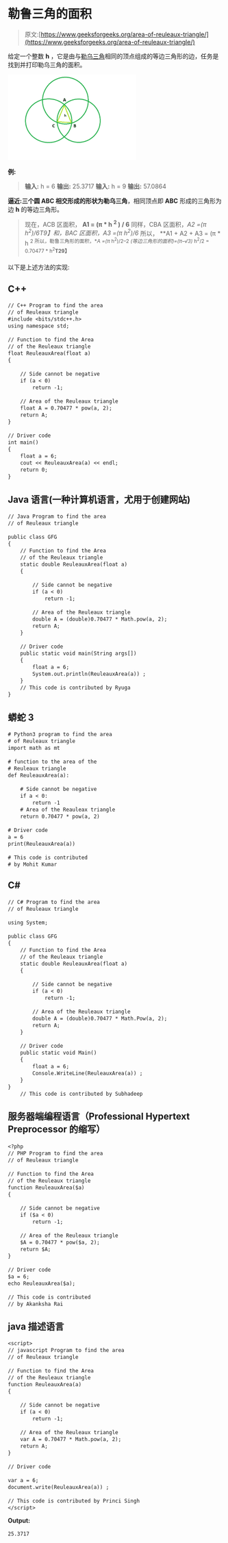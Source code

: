 # 勒鲁三角的面积

> 原文:[https://www.geeksforgeeks.org/area-of-reuleaux-triangle/](https://www.geeksforgeeks.org/area-of-reuleaux-triangle/)

给定一个整数 **h** ，它是由与[勒乌三角](https://en.wikipedia.org/wiki/Reuleaux_triangle)相同的顶点组成的等边三角形的边，任务是找到并打印勒乌三角的面积。

![](img/c6f17d70bc58373586daceb5aa189fd1.png)

**例:**

> **输入:** h = 6
> **输出:** 25.3717
> **输入:** h = 9
> **输出:** 57.0864

**逼近:**三个圆 **ABC** 相交形成的形状为**勒乌三角**，相同顶点即 **ABC** 形成的三角形为边 **h** 的等边三角形。

> 现在，ACB 区面积， **A1 = (π * h <sup>2</sup> ) / 6**
> 同样，CBA 区面积，**A2 =(π* h<sup>2</sup>)/6**T9】和，BAC 区面积，**A3 =(π* h<sup>2</sup>)/6**
> 所以， **A1 + A2 + A3 = (π * h <sup>2
> 所以，勒鲁三角形的面积，**A =(π* h<sup>2</sup>)/2–2 *(等边三角形的面积)=(π–√3)* h<sup>2</sup>/2 = 0.70477 * h<sup>2</sup>**T29】</sup>**

以下是上述方法的实现:

## C++

```
// C++ Program to find the area
// of Reuleaux triangle
#include <bits/stdc++.h>
using namespace std;

// Function to find the Area
// of the Reuleaux triangle
float ReuleauxArea(float a)
{

    // Side cannot be negative
    if (a < 0)
        return -1;

    // Area of the Reuleaux triangle
    float A = 0.70477 * pow(a, 2);
    return A;
}

// Driver code
int main()
{
    float a = 6;
    cout << ReuleauxArea(a) << endl;
    return 0;
}
```

## Java 语言(一种计算机语言，尤用于创建网站)

```
// Java Program to find the area
// of Reuleaux triangle

public class GFG
{
    // Function to find the Area
    // of the Reuleaux triangle
    static double ReuleauxArea(float a)
    {

        // Side cannot be negative
        if (a < 0)
            return -1;

        // Area of the Reuleaux triangle
        double A = (double)0.70477 * Math.pow(a, 2);
        return A;
    }

    // Driver code
    public static void main(String args[])
    {
        float a = 6;
        System.out.println(ReuleauxArea(a)) ;
    }
    // This code is contributed by Ryuga
}
```

## 蟒蛇 3

```
# Python3 program to find the area
# of Reuleaux triangle
import math as mt

# function to the area of the
# Reuleaux triangle
def ReuleauxArea(a):

    # Side cannot be negative
    if a < 0:
        return -1
    # Area of the Reauleax triangle
    return 0.70477 * pow(a, 2)

# Driver code
a = 6
print(ReuleauxArea(a))

# This code is contributed
# by Mohit Kumar       
```

## C#

```
// C# Program to find the area 
// of Reuleaux triangle 

using System;

public class GFG
{
    // Function to find the Area 
    // of the Reuleaux triangle 
    static double ReuleauxArea(float a) 
    { 

        // Side cannot be negative 
        if (a < 0) 
            return -1; 

        // Area of the Reuleaux triangle 
        double A = (double)0.70477 * Math.Pow(a, 2); 
        return A; 
    } 

    // Driver code 
    public static void Main() 
    { 
        float a = 6; 
        Console.WriteLine(ReuleauxArea(a)) ; 
    }
}
    // This code is contributed by Subhadeep
```

## 服务器端编程语言（Professional Hypertext Preprocessor 的缩写）

```
<?php
// PHP Program to find the area
// of Reuleaux triangle

// Function to find the Area
// of the Reuleaux triangle
function ReuleauxArea($a)
{

    // Side cannot be negative
    if ($a < 0)
        return -1;

    // Area of the Reuleaux triangle
    $A = 0.70477 * pow($a, 2);
    return $A;
}

// Driver code
$a = 6;
echo ReuleauxArea($a);

// This code is contributed
// by Akanksha Rai
```

## java 描述语言

```
<script>
// javascript Program to find the area
// of Reuleaux triangle

// Function to find the Area
// of the Reuleaux triangle
function ReuleauxArea(a)
{

    // Side cannot be negative
    if (a < 0)
        return -1;

    // Area of the Reuleaux triangle
    var A = 0.70477 * Math.pow(a, 2);
    return A;
}

// Driver code

var a = 6;
document.write(ReuleauxArea(a)) ;

// This code is contributed by Princi Singh
</script>
```

**Output:** 

```
25.3717
```
